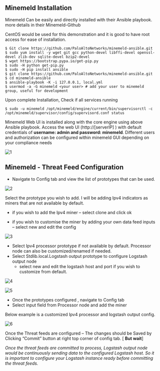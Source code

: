 ## Minemeld Installation

Minemeld Can be easily and directly installed with their Ansible playbook.  more details in their Minemeld-Github

CentOS would be used for this demonstration and it is good to have root access for ease of installation.

```
$ Git clone https://github.com/PaloAltoNetworks/minemeld-ansible.git
$ sudo yum install -y wget git gcc python-devel libffi-devel openssl-devel zlib-dev sqlite-devel bzip2-devel
$ wget https://bootstrap.pypa.io/get-pip.py
$ sudo -H python get-pip.py
$ sudo -H pip install ansible
$ git clone https://github.com/PaloAltoNetworks/minemeld-ansible.git
$ cd minemeld-ansible
$ ansible-playbook -K -i 127.0.0.1, local.yml
$ usermod -a -G minemeld <your user> # add your user to minemeld group, useful for development
```


Upon complete Installation, Check if all services running

```
$ sudo -u minemeld /opt/minemeld/engine/current/bin/supervisorctl -c    /opt/minemeld/supervisor/config/supervisord.conf status
```

Minemeld Web UI is installed along with the core engine using above Ansible playbook.  Access the web UI (http://[serverIP] ) with default credentials of **username: admin and password: minemeld**. Different users and authorization can be configured within minemeld GUI depending on your compliance needs

![1](https://user-images.githubusercontent.com/40884455/56400753-1641dc00-6288-11e9-87b7-d4c6c2e3e77e.JPG)

## Minemeld - Threat Feed Configuration

* Navigate to Config tab  and view the list of prototypes that can be used.

![2](https://user-images.githubusercontent.com/40884455/56400786-45584d80-6288-11e9-85b4-7253acbf536e.JPG)

Select the prototype you wish to add. I will be adding Ipv4 indicators as miners that are not available by default.
  - if you wish to add the Ipv4 miner –  select clone and click ok

  - if you wish to customise the miner by adding your own data feed inputs – select new and edit the config

![3](https://user-images.githubusercontent.com/40884455/56400830-7c2e6380-6288-11e9-8fb8-12e7d02fd174.JPG)

* Select Ipv4 processor prototype if not available by default. Processor node can also be customized/renamed if needed.
* Select Stdlib.local.Logstash output prototype to configure Logstash output node
  - select new and edit the logstash host and port if you wish to customize from default.

![4](https://user-images.githubusercontent.com/40884455/56400852-9cf6b900-6288-11e9-9007-c32fe003581c.JPG)

![5](https://user-images.githubusercontent.com/40884455/56400860-a5e78a80-6288-11e9-80a9-6e3019d7dfd9.JPG)

* Once the prototypes configured , navigate to Config tab
* Select input field from Processor node and add the miner

Below example is a customized Ipv4 processor and logstash output config.

![6](https://user-images.githubusercontent.com/40884455/56400901-e21aeb00-6288-11e9-99eb-86b975f165e2.JPG)

Once the Threat feeds are configured – The changes should be Saved by Clicking “Commit” button at right top corner of config tab.  [ **But wait**]

*Once the threat feeds are committed to process, Logstash output node would be continuously sending data to the configured Logstash host. So it is important to configure your Logstash instance ready before committing the threat feeds.*
